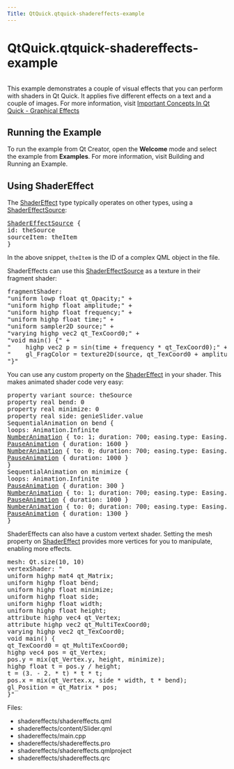 ```yaml
---
Title: QtQuick.qtquick-shadereffects-example
---
```


# QtQuick.qtquick-shadereffects-example

<span class="subtitle"></span>
<!-- $$$shadereffects-description -->
<p class="centerAlign"><img src="https://developer.ubuntu.com/static/devportal_uploaded/427c55e8-d7e5-4caf-86dc-203b4250ff3a-../qtquick-shadereffects-example/images/qml-shadereffects-example.png" alt="" /></p><p>This example demonstrates a couple of visual effects that you can perform with shaders in Qt Quick. It applies five different effects on a text and a couple of images. For more information, visit <a href="QtQuick.qtquick-effects-topic.md">Important Concepts In Qt Quick - Graphical Effects</a></p>
<h2 id="running-the-example">Running the Example</h2>
<p>To run the example from Qt Creator, open the <b>Welcome</b> mode and select the example from <b>Examples</b>. For more information, visit Building and Running an Example.</p>
<h2 id="using-shadereffect">Using ShaderEffect</h2>
<p>The <a href="QtQuick.ShaderEffect.md">ShaderEffect</a> type typically operates on other types, using a <a href="QtQuick.ShaderEffectSource.md">ShaderEffectSource</a>:</p>
<pre class="qml"><span class="type"><a href="QtQuick.ShaderEffectSource.md">ShaderEffectSource</a></span> {
<span class="name">id</span>: <span class="name">theSource</span>
<span class="name">sourceItem</span>: <span class="name">theItem</span>
}</pre>
<p>In the above snippet, <code>theItem</code> is the ID of a complex QML object in the file.</p>
<p>ShaderEffects can use this <a href="QtQuick.ShaderEffectSource.md">ShaderEffectSource</a> as a texture in their fragment shader:</p>
<pre class="qml"><span class="name">fragmentShader</span>:
<span class="string">&quot;uniform lowp float qt_Opacity;&quot;</span> <span class="operator">+</span>
<span class="string">&quot;uniform highp float amplitude;&quot;</span> <span class="operator">+</span>
<span class="string">&quot;uniform highp float frequency;&quot;</span> <span class="operator">+</span>
<span class="string">&quot;uniform highp float time;&quot;</span> <span class="operator">+</span>
<span class="string">&quot;uniform sampler2D source;&quot;</span> <span class="operator">+</span>
<span class="string">&quot;varying highp vec2 qt_TexCoord0;&quot;</span> <span class="operator">+</span>
<span class="string">&quot;void main() {&quot;</span> <span class="operator">+</span>
<span class="string">&quot;    highp vec2 p = sin(time + frequency * qt_TexCoord0);&quot;</span> <span class="operator">+</span>
<span class="string">&quot;    gl_FragColor = texture2D(source, qt_TexCoord0 + amplitude * vec2(p.y, -p.x)) * qt_Opacity;&quot;</span> <span class="operator">+</span>
<span class="string">&quot;}&quot;</span></pre>
<p>You can use any custom property on the <a href="QtQuick.ShaderEffect.md">ShaderEffect</a> in your shader. This makes animated shader code very easy:</p>
<pre class="qml">property <span class="type">variant</span> <span class="name">source</span>: <span class="name">theSource</span>
property <span class="type">real</span> <span class="name">bend</span>: <span class="number">0</span>
property <span class="type">real</span> <span class="name">minimize</span>: <span class="number">0</span>
property <span class="type">real</span> <span class="name">side</span>: <span class="name">genieSlider</span>.<span class="name">value</span>
SequentialAnimation on <span class="name">bend</span> {
<span class="name">loops</span>: <span class="name">Animation</span>.<span class="name">Infinite</span>
<span class="type"><a href="QtQuick.NumberAnimation.md">NumberAnimation</a></span> { <span class="name">to</span>: <span class="number">1</span>; <span class="name">duration</span>: <span class="number">700</span>; <span class="name">easing</span>.type: <span class="name">Easing</span>.<span class="name">InOutSine</span> }
<span class="type"><a href="QtQuick.PauseAnimation.md">PauseAnimation</a></span> { <span class="name">duration</span>: <span class="number">1600</span> }
<span class="type"><a href="QtQuick.NumberAnimation.md">NumberAnimation</a></span> { <span class="name">to</span>: <span class="number">0</span>; <span class="name">duration</span>: <span class="number">700</span>; <span class="name">easing</span>.type: <span class="name">Easing</span>.<span class="name">InOutSine</span> }
<span class="type"><a href="QtQuick.PauseAnimation.md">PauseAnimation</a></span> { <span class="name">duration</span>: <span class="number">1000</span> }
}
SequentialAnimation on <span class="name">minimize</span> {
<span class="name">loops</span>: <span class="name">Animation</span>.<span class="name">Infinite</span>
<span class="type"><a href="QtQuick.PauseAnimation.md">PauseAnimation</a></span> { <span class="name">duration</span>: <span class="number">300</span> }
<span class="type"><a href="QtQuick.NumberAnimation.md">NumberAnimation</a></span> { <span class="name">to</span>: <span class="number">1</span>; <span class="name">duration</span>: <span class="number">700</span>; <span class="name">easing</span>.type: <span class="name">Easing</span>.<span class="name">InOutSine</span> }
<span class="type"><a href="QtQuick.PauseAnimation.md">PauseAnimation</a></span> { <span class="name">duration</span>: <span class="number">1000</span> }
<span class="type"><a href="QtQuick.NumberAnimation.md">NumberAnimation</a></span> { <span class="name">to</span>: <span class="number">0</span>; <span class="name">duration</span>: <span class="number">700</span>; <span class="name">easing</span>.type: <span class="name">Easing</span>.<span class="name">InOutSine</span> }
<span class="type"><a href="QtQuick.PauseAnimation.md">PauseAnimation</a></span> { <span class="name">duration</span>: <span class="number">1300</span> }
}</pre>
<p>ShaderEffects can also have a custom vertext shader. Setting the mesh property on <a href="QtQuick.ShaderEffect.md">ShaderEffect</a> provides more vertices for you to manipulate, enabling more effects.</p>
<pre class="qml"><span class="name">mesh</span>: <span class="name">Qt</span>.<span class="name">size</span>(<span class="number">10</span>, <span class="number">10</span>)
<span class="name">vertexShader</span>: <span class="string">&quot;
uniform highp mat4 qt_Matrix;
uniform highp float bend;
uniform highp float minimize;
uniform highp float side;
uniform highp float width;
uniform highp float height;
attribute highp vec4 qt_Vertex;
attribute highp vec2 qt_MultiTexCoord0;
varying highp vec2 qt_TexCoord0;
void main() {
qt_TexCoord0 = qt_MultiTexCoord0;
highp vec4 pos = qt_Vertex;
pos.y = mix(qt_Vertex.y, height, minimize);
highp float t = pos.y / height;
t = (3. - 2. * t) * t * t;
pos.x = mix(qt_Vertex.x, side * width, t * bend);
gl_Position = qt_Matrix * pos;
}&quot;</span></pre>
<p>Files:</p>
<ul>
<li>shadereffects/shadereffects.qml</li>
<li>shadereffects/content/Slider.qml</li>
<li>shadereffects/main.cpp</li>
<li>shadereffects/shadereffects.pro</li>
<li>shadereffects/shadereffects.qmlproject</li>
<li>shadereffects/shadereffects.qrc</li>
</ul>
<!-- @@@shadereffects -->
